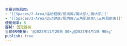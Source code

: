 ```yaml
---
主要训练肌肉:
- '[[Spaces/2-Area/运动健康/肌肉库/胸大肌\|胸大肌]]'
- '[[Spaces/2-Area/运动健康/肌肉库/三角肌前束\|三角肌前束]]'
使用频率: 5
器械: 固定器械
当前6RM重量: '@2022年11月20日 80kg@2023年4月1日 90kg'
publish: true
---
```


